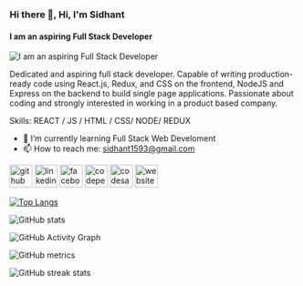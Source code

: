 ### Hi there 👋, Hi, I'm Sidhant 
#### I am an aspiring Full Stack Developer
![I am an aspiring Full Stack Developer](https://scontent.fbbi1-2.fna.fbcdn.net/v/t1.6435-9/179321385_1003392640518498_1822852473395378843_n.jpg?_nc_cat=102&ccb=1-3&_nc_sid=730e14&_nc_ohc=Crc7DBmGfdQAX9sFRfi&_nc_ht=scontent.fbbi1-2.fna&oh=293aa8310320773c3b2be6144b78dea0&oe=60B330F5)

Dedicated and aspiring full stack developer. Capable of writing production-ready code using React.js, Redux, and CSS on the frontend, NodeJS and Express on the backend to build single page applications. Passionate about coding and strongly interested in working in a product based company.

Skills:  REACT / JS / HTML / CSS/ NODE/ REDUX

- 🌱 I’m currently learning Full Stack Web Develoment 
- 📫 How to reach me: sidhant1593@gmail.com 


[<img src='https://cdn.jsdelivr.net/npm/simple-icons@3.0.1/icons/github.svg' alt='github' height='40'>](https://github.com/sidhant2709)  [<img src='https://cdn.jsdelivr.net/npm/simple-icons@3.0.1/icons/linkedin.svg' alt='linkedin' height='40'>](https://www.linkedin.com/in/https://www.linkedin.com/in/sidhant-kumar-sahoo-08a8291b8//)  [<img src='https://cdn.jsdelivr.net/npm/simple-icons@3.0.1/icons/facebook.svg' alt='facebook' height='40'>](https://www.facebook.com/https://www.facebook.com/sidhant.sahoo.270992/)  [<img src='https://cdn.jsdelivr.net/npm/simple-icons@3.0.1/icons/codepen.svg' alt='codepen' height='40'>](https://codepen.io/https://codepen.io/sid2709)  [<img src='https://cdn.jsdelivr.net/npm/simple-icons@3.0.1/icons/codesandbox.svg' alt='codesandbox' height='40'>](https://codesandbox.io/u/https://codesandbox.io/dashboard/home?workspace=f346fb88-dac7-4059-9cac-132f8c10abe6)  [<img src='https://cdn.jsdelivr.net/npm/simple-icons@3.0.1/icons/icloud.svg' alt='website' height='40'>](https://sidhant2709.github.io/react-deploy-portfolio/)  

[![Top Langs](https://github-readme-stats.vercel.app/api/top-langs/?username=sidhant2709)](https://github.com/anuraghazra/github-readme-stats)

![GitHub stats](https://github-readme-stats.vercel.app/api?username=sidhant2709&show_icons=true&count_private=true)  

![GitHub Activity Graph](https://activity-graph.herokuapp.com/graph?username=sidhant2709)  

![GitHub metrics](https://metrics.lecoq.io/sidhant2709)  

![GitHub streak stats](https://github-readme-streak-stats.herokuapp.com/?user=sidhant2709)  

